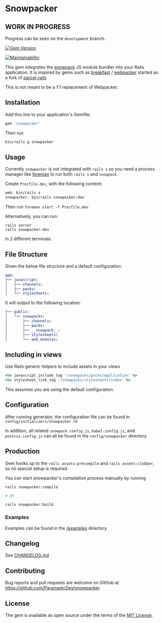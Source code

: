 # Snowpacker

## WORK IN PROGRESS

Progress can be seen on the `development` branch.

[![Gem Version](https://badge.fury.io/rb/snowpacker.svg)](https://badge.fury.io/rb/snowpacker)

[![Maintainability](https://api.codeclimate.com/v1/badges/b88ac1a56d868d4f23d5/maintainability)](https://codeclimate.com/github/ParamagicDev/snowpacker/maintainability)

This gem integrates the [snowpack](https://snowpack.dev/) JS module bundler into
your Rails application. It is inspired by gems such as
[breakfast](https://github.com/devlocker/breakfast) /
[webpacker](https://github.com/rails/webpacker) started as a fork of
[parcel-rails](https://github.com/michaldarda/parcel-rails)

This is not meant to be a 1:1 replacement of Webpacker.

## Installation

Add this line to your application's Gemfile:

```ruby
gem 'snowpacker'
```

Then run

```bash
bin/rails g snowpacker
```

## Usage

Currently `snowpacker` is not integrated with `rails s` so you need a process manager like [foreman](https://github.com/ddollar/foreman) to run both `rails s` and `snowpack`.

Create `Procfile.dev`, with the following content:

```bash
web: bin/rails s
snowpacker: bin/rails snowpacker:dev
```

Then run `foreman start -f Procfile.dev`

Alternatively, you can run:

```
rails server
rails snowpacker:dev
```

in 2 different terminals.

## File Structure

Given the below file structure and a default configuration:

```yaml
app:
├── javascript:
│   ├── channels:
│   ├── packs:
│   └── stylesheets:
```

It will output to the following location:

```yaml
├── public:
│   └── snowpacks:
│       ├── channels:
│       ├── packs:
│       ├── __snowpack__:
│       ├── stylesheets:
│       └── web_modules:
```

## Including in views

Use Rails generic helpers to include assets in your views

```ruby
<%= javascript_include_tag '/snowpacks/packs/application' %>
<%= stylesheet_link_tag '/snowpacks/stylesheets/index' %>
```

This assumes you are using the default configuration.

## Configuration

After running generator, the configuration file can be found in
`config/initializers/snowpacker.rb`

In addition, all related `snowpack.config.js`, `babel.config.js`, and `postcss.config.js` can all be found in the
`config/snowpacker` directory.

## Production

Gem hooks up to the `rails assets:precompile` and `rails
assets:clobber`, so no special setup is required.

You can start snowpacker's compilation process manually by running

```bash
rails snowpacker:compile

# OR

rails snowpacker:build
```


### Examples

Examples can be found in the [/examples](/examples) directory.

## Changelog

See [CHANGELOG.md](https://github.com/ParamagicDev/snowpacker/blob/master/CHANGELOG.md)

## Contributing

Bug reports and pull requests are welcome on GitHub at https://github.com/ParamagicDev/snowpacker.

## License

The gem is available as open source under the terms of the [MIT License](https://opensource.org/licenses/MIT).
